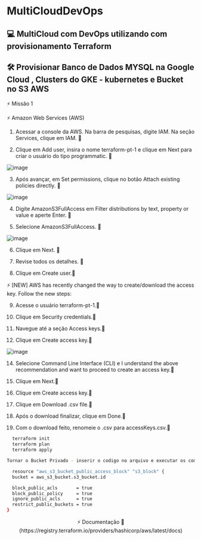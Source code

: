 # MultiCloudDevOps
 
## :computer: MultiCloud com DevOps utilizando com provisionamento Terraform

## 🛠 Provisionar Banco de Dados MYSQL na Google Cloud , Clusters do GKE - kubernetes e Bucket no S3 AWS 

⚡ Missão 1

⚡ Amazon Web Services (AWS)

1. Acessar a console da AWS. Na barra de pesquisas, digite IAM. Na seção Services, clique em IAM.  👋

2. Clique em Add user, insira o nome terraform-pt-1 e clique em Next para criar o usuário do tipo programmatic.  👋

![image](https://user-images.githubusercontent.com/76752875/231753016-75ffea2d-a9ed-4c19-b264-12038c89919d.png)

3. Após avançar, em Set permissions, clique no botão Attach existing policies directly. 👋

![image](https://user-images.githubusercontent.com/76752875/231754740-d41b160a-dddb-4797-8c90-d23c0f0c49f2.png)

4. Digite AmazonS3FullAccess em Filter distributions by text, property or value e aperte Enter. 👋

5. Selecione AmazonS3FullAccess. 👋

![image](https://user-images.githubusercontent.com/76752875/231755714-d06d4e66-dd65-4b2d-bee5-d8a44fbf8169.png)

6. Clique em Next. 👋

7. Revise todos os detalhes. 👋

8. Clique em Create user.👋

⚡ [NEW] AWS has recently changed the way to create/download the access key. Follow the new steps:

9. Acesse o usuário terraform-pt-1.👋

11. Clique em Security credentials.👋

12. Navegue até a seção Access keys.👋

13. Clique em Create access key.👋

![image](https://user-images.githubusercontent.com/76752875/231761785-8d8ac147-8bf4-4626-9427-33eb56fa4288.png)

14. Selecione Command Line Interface (CLI) e I understand the above recommendation and want to proceed to create an access key.👋

15. Clique em Next.👋

16. Clique em Create access key.👋

17. Clique em Download .csv file.👋

18. Após o download finalizar, clique em Done.👋

19. Com o download feito, renomeie o .csv para accessKeys.csv.👋





```bash
  terraform init
  terraform plan
  terraform apply
```

```bash
Tornar o Bucket Privado - inserir o codigo no arquivo e executar os comandos "terraform plan" e "terraform apply"

  resource "aws_s3_bucket_public_access_block" "s3_block" {
  bucket = aws_s3_bucket.s3_bucket.id

  block_public_acls       = true
  block_public_policy     = true
  ignore_public_acls      = true
  restrict_public_buckets = true
}
```


<p align="center">
⚡ Documentação 👋
    (https://registry.terraform.io/providers/hashicorp/aws/latest/docs)
</p>   

